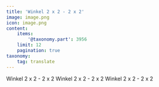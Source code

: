 ```yaml
---
title: 'Winkel 2 x 2 - 2 x 2'
image: image.png
icon: image.png
content:
    items:
        '@taxonomy.part': 3956
    limit: 12
    pagination: true
taxonomy:
    tag: translate
---
```


Winkel 2 x 2 - 2 x 2
Winkel 2 x 2 - 2 x 2
Winkel 2 x 2 - 2 x 2
